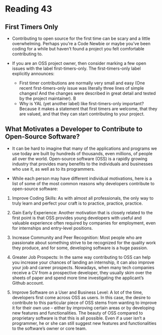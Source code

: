 # Reading 43

## First Timers Only

- Contributing to open source for the first time can be scary and a little overwhelming. Perhaps you’re a Code Newbie or maybe you’ve been coding for a while but haven’t found a project you felt comfortable contributing to.

- If you are an OSS project owner, then consider marking a few open issues with the label first-timers-only. The first-timers-only label explicitly announces:
  - First timer contributions are normally very small and easy (One recent first-timers-only issue was literally three lines of simple changes! And the changes were described in great detail and tested by the project maintainer). B
  - Why is YAL (yet another label) like first-timers-only important? Because it makes a statement that first timers are welcome, that they are valued, and that they can start contributing to your project.

## What Motivates a Developer to Contribute to Open-Source Software?

- It can be hard to imagine that many of the applications and programs we use today are built by hundreds of thousands, even millions, of people all over the world. Open-source software (OSS) is a rapidly growing industry that provides many benefits to the individuals and businesses who use it, as well as to its programmers.

- While each person may have different individual motivations, here is a list of some of the most common reasons why developers contribute to open-source software:

1. Improve Coding Skills: As with almost all professionals, the only way to truly learn and perfect your craft is to practice, practice, practice.

2. Gain Early Experience: Another motivation that is closely related to the first point is that OSS provides young developers with useful and valuable experience often required by companies for employment, even for internships and entry-level positions.

3. Increase Community and Peer Recognition: Most people who are passionate about something strive to be recognized for the quality work they produce, and for some, developing software is a huge passion.

4. Greater Job Prospects: In the same way contributing to OSS can help you increase your chances of landing an internship, it can also improve your job and career prospects. Nowadays, when many tech companies receive a CV from a prospective developer, they usually skim over the sheets of paper and spend more time investigating the applicant’s Github account.

5. Improve Software on a User and Business Level: A lot of the time, developers first come across OSS as users. In this case, the desire to contribute to this particular piece of OSS stems from wanting to improve it for their own use – either by improving certain areas or by developing new features and functionalities. The beauty of OSS compared to proprietary software is that this is all possible. Even if a user isn’t a programmer, he or she can still suggest new features and functionalities to the software’s owner or core team.
